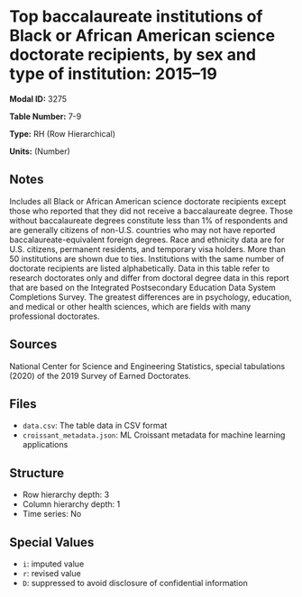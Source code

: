 # Top baccalaureate institutions of Black or African American science doctorate recipients, by sex and type of institution: 2015&#8211;19

**Modal ID:** 3275

**Table Number:** 7-9

**Type:** RH (Row Hierarchical)

**Units:** (Number)

## Notes

Includes all Black or African American science doctorate recipients except those who reported that they did not receive a baccalaureate degree. Those without baccalaureate degrees constitute less than 1% of respondents and are generally citizens of non-U.S. countries who may not have reported baccalaureate-equivalent foreign degrees. Race and ethnicity data are for U.S. citizens, permanent residents, and temporary visa holders. More than 50 institutions are shown due to ties. Institutions with the same number of doctorate recipients are listed alphabetically. Data in this table refer to research doctorates only and differ from doctoral degree data in this report that are based on the Integrated Postsecondary Education Data System Completions Survey. The greatest differences are in psychology, education, and medical or other health sciences, which are fields with many professional doctorates.

## Sources

National Center for Science and Engineering Statistics, special tabulations (2020) of the 2019 Survey of Earned Doctorates.

## Files

- `data.csv`: The table data in CSV format
- `croissant_metadata.json`: ML Croissant metadata for machine learning applications

## Structure

- Row hierarchy depth: 3
- Column hierarchy depth: 1
- Time series: No

## Special Values

- `i`: imputed value
- `r`: revised value
- `D`: suppressed to avoid disclosure of confidential information

